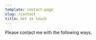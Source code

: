 ```yaml
---
template: contact-page
slug: /contact
title: Get in touch
---
```


Please contact me with the following ways. 